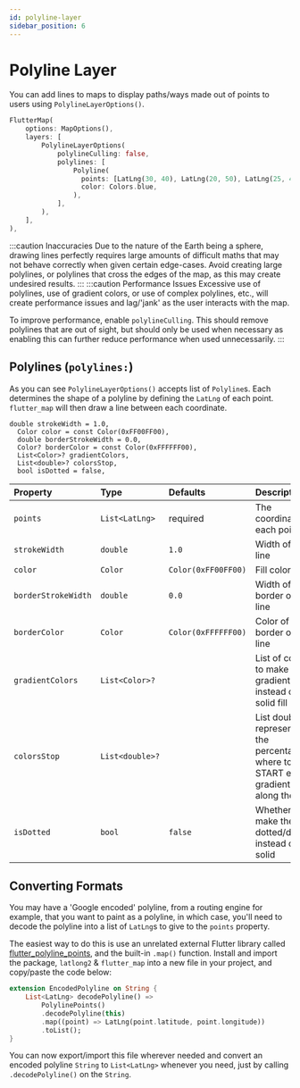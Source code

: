 ```yaml
---
id: polyline-layer
sidebar_position: 6
---
```


# Polyline Layer

You can add lines to maps to display paths/ways made out of points to users using `PolylineLayerOptions()`.

``` dart
FlutterMap(
    options: MapOptions(),
    layers: [
        PolylineLayerOptions(
            polylineCulling: false,
            polylines: [
                Polyline(
                  points: [LatLng(30, 40), LatLng(20, 50), LatLng(25, 45),],
                  color: Colors.blue,
                ),
            ],
        ),
    ],
),
```

:::caution Inaccuracies
Due to the nature of the Earth being a sphere, drawing lines perfectly requires large amounts of difficult maths that may not behave correctly when given certain edge-cases. Avoid creating large polylines, or polylines that cross the edges of the map, as this may create undesired results.
:::
:::caution Performance Issues
Excessive use of polylines, use of gradient colors, or use of complex polylines, etc., will create performance issues and lag/'jank' as the user interacts with the map.

To improve performance, enable `polylineCulling`. This should remove polylines that are out of sight, but should only be used when necessary as enabling this can further reduce performance when used unnecessarily.
:::

## Polylines (`polylines:`)

As you can see `PolylineLayerOptions()` accepts list of `Polyline`s. Each determines the shape of a polyline by defining the `LatLng` of each point. `flutter_map` will then draw a line between each coordinate.
```
double strokeWidth = 1.0,
  Color color = const Color(0xFF00FF00),
  double borderStrokeWidth = 0.0,
  Color? borderColor = const Color(0xFFFFFF00),
  List<Color>? gradientColors,
  List<double>? colorsStop,
  bool isDotted = false,
  ```

| Property            | Type            | Defaults            | Description                                                                                   |
| :------------------ | :-------------- | :------------------ | :-------------------------------------------------------------------------------------------- |
| `points`            | `List<LatLng>`  | required            | The coordinates of each point                                                                 |
| `strokeWidth`       | `double`        | `1.0`               | Width of the line                                                                             |
| `color`             | `Color`         | `Color(0xFF00FF00)` | Fill color                                                                                    |
| `borderStrokeWidth` | `double`        | `0.0`               | Width of the border of the line                                                               |
| `borderColor`       | `Color`         | `Color(0xFFFFFF00)` | Color of the border of the line                                                               |
| `gradientColors`    | `List<Color>?`  |                     | List of colors to make gradient fill instead of a solid fill                                  |
| `colorsStop`        | `List<double>?` |                     | List doubles representing the percentage of where to START each gradient color along the line |
| `isDotted`          | `bool`          | `false`             | Whether to make the line dotted/dashed instead of solid                                       |

## Converting Formats

You may have a 'Google encoded' polyline, from a routing engine for example, that you want to paint as a polyline, in which case, you'll need to decode the polyline into a list of `LatLng`s to give to the `points` property.

The easiest way to do this is use an unrelated external Flutter library called [flutter_polyline_points](https://pub.dev/packages/flutter_polyline_points), and the built-in `.map()` function. Install and import the package, `latlong2` & `flutter_map` into a new file in your project, and copy/paste the code below:

```dart
extension EncodedPolyline on String {
    List<LatLng> decodePolyline() =>
        PolylinePoints()
        .decodePolyline(this)
        .map((point) => LatLng(point.latitude, point.longitude))
        .toList();
}
```

You can now export/import this file wherever needed and convert an encoded polyline `String` to `List<LatLng>` whenever you need, just by calling `.decodePolyline()` on the `String`.
